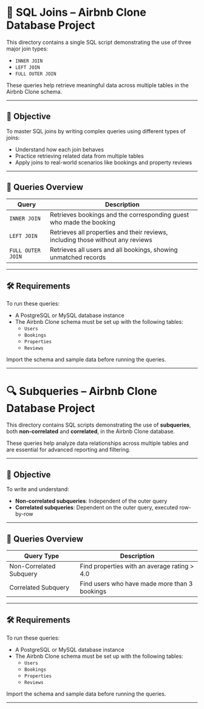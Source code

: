 # 🔗 SQL Joins – Airbnb Clone Database Project

This directory contains a single SQL script demonstrating the use of three major join types:
- `INNER JOIN`
- `LEFT JOIN`
- `FULL OUTER JOIN`

These queries help retrieve meaningful data across multiple tables in the Airbnb Clone schema.

---

## 🎯 Objective

To master SQL joins by writing complex queries using different types of joins:
- Understand how each join behaves
- Practice retrieving related data from multiple tables
- Apply joins to real-world scenarios like bookings and property reviews

---

## 🧾 Queries Overview

| Query | Description |
|-------|-------------|
| `INNER JOIN` | Retrieves bookings and the corresponding guest who made the booking |
| `LEFT JOIN` | Retrieves all properties and their reviews, including those without any reviews |
| `FULL OUTER JOIN` | Retrieves all users and all bookings, showing unmatched records |

---

## 🛠️ Requirements

To run these queries:
- A PostgreSQL or MySQL database instance
- The Airbnb Clone schema must be set up with the following tables:
  - `Users`
  - `Bookings`
  - `Properties`
  - `Reviews`

Import the schema and sample data before running the queries.

---

# 🔍 Subqueries – Airbnb Clone Database Project

This directory contains SQL scripts demonstrating the use of **subqueries**, both **non-correlated** and **correlated**, in the Airbnb Clone database.

These queries help analyze data relationships across multiple tables and are essential for advanced reporting and filtering.

---

## 🎯 Objective

To write and understand:
- **Non-correlated subqueries**: Independent of the outer query
- **Correlated subqueries**: Dependent on the outer query, executed row-by-row

---

## 🧾 Queries Overview

| Query Type | Description |
|------------|-------------|
| Non-Correlated Subquery | Find properties with an average rating > 4.0 |
| Correlated Subquery | Find users who have made more than 3 bookings |

---

## 🛠️ Requirements

To run these queries:
- A PostgreSQL or MySQL database instance
- The Airbnb Clone schema must be set up with the following tables:
  - `Users`
  - `Bookings`
  - `Properties`
  - `Reviews`

Import the schema and sample data before running the queries.

---
